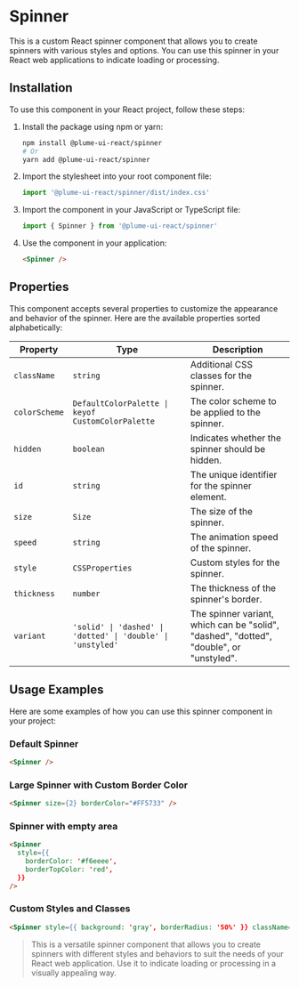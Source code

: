 # Spinner

This is a custom React spinner component that allows you to create spinners with various styles and options. You can use this spinner in your React web applications to indicate loading or processing.

## Installation

To use this component in your React project, follow these steps:

1. Install the package using npm or yarn:

   ```sh
   npm install @plume-ui-react/spinner
   # Or
   yarn add @plume-ui-react/spinner
   ```

2. Import the stylesheet into your root component file:

   ```javascript
   import '@plume-ui-react/spinner/dist/index.css'
   ```

3. Import the component in your JavaScript or TypeScript file:

   ```javascript
   import { Spinner } from '@plume-ui-react/spinner'
   ```

4. Use the component in your application:

   ```html
   <Spinner />
   ```

## Properties

This component accepts several properties to customize the appearance and behavior of the spinner. Here are the available properties sorted alphabetically:

| Property      | Type                                                        | Description                                                                             |
| ------------- | ----------------------------------------------------------- | --------------------------------------------------------------------------------------- |
| `className`   | `string`                                                    | Additional CSS classes for the spinner.                                                 |
| `colorScheme` | `DefaultColorPalette \| keyof CustomColorPalette`           | The color scheme to be applied to the spinner.                                          |
| `hidden`      | `boolean`                                                   | Indicates whether the spinner should be hidden.                                         |
| `id`          | `string`                                                    | The unique identifier for the spinner element.                                          |
| `size`        | `Size`                                                      | The size of the spinner.                                                                |
| `speed`       | `string`                                                    | The animation speed of the spinner.                                                     |
| `style`       | `CSSProperties`                                             | Custom styles for the spinner.                                                          |
| `thickness`   | `number`                                                    | The thickness of the spinner's border.                                                  |
| `variant`     | `'solid' \| 'dashed' \| 'dotted' \| 'double' \| 'unstyled'` | The spinner variant, which can be "solid", "dashed", "dotted", "double", or "unstyled". |

## Usage Examples

Here are some examples of how you can use this spinner component in your project:

### Default Spinner

```html
<Spinner />
```

### Large Spinner with Custom Border Color

```html
<Spinner size={2} borderColor="#FF5733" />
```

### Spinner with empty area

```html
<Spinner
  style={{
    borderColor: '#f6eeee',
    borderTopColor: 'red',
  }}
/>
```

### Custom Styles and Classes

```html
<Spinner style={{ background: 'gray', borderRadius: '50%' }} className="my-custom-spinner" />
```

> This is a versatile spinner component that allows you to create spinners with different styles and behaviors to suit the needs of your React web application. Use it to indicate loading or processing in a visually appealing way.
